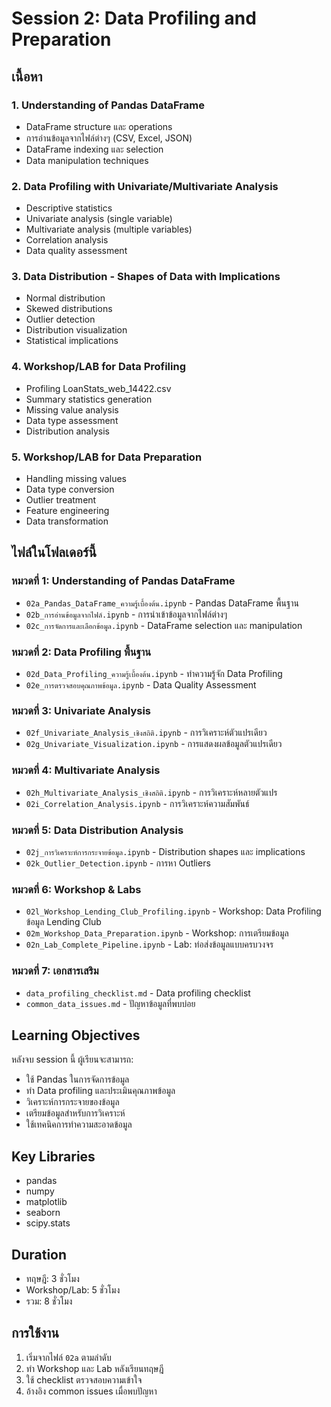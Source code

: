 # Session 2: Data Profiling and Preparation

## เนื้อหา
### 1. Understanding of Pandas DataFrame
- DataFrame structure และ operations
- การอ่านข้อมูลจากไฟล์ต่างๆ (CSV, Excel, JSON)
- DataFrame indexing และ selection
- Data manipulation techniques

### 2. Data Profiling with Univariate/Multivariate Analysis
- Descriptive statistics
- Univariate analysis (single variable)
- Multivariate analysis (multiple variables)
- Correlation analysis
- Data quality assessment

### 3. Data Distribution - Shapes of Data with Implications
- Normal distribution
- Skewed distributions
- Outlier detection
- Distribution visualization
- Statistical implications

### 4. Workshop/LAB for Data Profiling
- Profiling LoanStats_web_14422.csv
- Summary statistics generation
- Missing value analysis
- Data type assessment
- Distribution analysis

### 5. Workshop/LAB for Data Preparation
- Handling missing values
- Data type conversion
- Outlier treatment
- Feature engineering
- Data transformation

## ไฟล์ในโฟลเดอร์นี้
### หมวดที่ 1: Understanding of Pandas DataFrame
- `02a_Pandas_DataFrame_ความรู้เบื้องต้น.ipynb` - Pandas DataFrame พื้นฐาน
- `02b_การอ่านข้อมูลจากไฟล์.ipynb` - การนำเข้าข้อมูลจากไฟล์ต่างๆ
- `02c_การจัดการและเลือกข้อมูล.ipynb` - DataFrame selection และ manipulation

### หมวดที่ 2: Data Profiling พื้นฐาน
- `02d_Data_Profiling_ความรู้เบื้องต้น.ipynb` - ทำความรู้จัก Data Profiling
- `02e_การตรวจสอบคุณภาพข้อมูล.ipynb` - Data Quality Assessment

### หมวดที่ 3: Univariate Analysis
- `02f_Univariate_Analysis_เชิงสถิติ.ipynb` - การวิเคราะห์ตัวแปรเดียว
- `02g_Univariate_Visualization.ipynb` - การแสดงผลข้อมูลตัวแปรเดียว

### หมวดที่ 4: Multivariate Analysis
- `02h_Multivariate_Analysis_เชิงสถิติ.ipynb` - การวิเคราะห์หลายตัวแปร
- `02i_Correlation_Analysis.ipynb` - การวิเคราะห์ความสัมพันธ์

### หมวดที่ 5: Data Distribution Analysis
- `02j_การวิเคราะห์การกระจายข้อมูล.ipynb` - Distribution shapes และ implications
- `02k_Outlier_Detection.ipynb` - การหา Outliers

### หมวดที่ 6: Workshop & Labs
- `02l_Workshop_Lending_Club_Profiling.ipynb` - Workshop: Data Profiling ข้อมูล Lending Club
- `02m_Workshop_Data_Preparation.ipynb` - Workshop: การเตรียมข้อมูล
- `02n_Lab_Complete_Pipeline.ipynb` - Lab: ท่อส่งข้อมูลแบบครบวงจร

### หมวดที่ 7: เอกสารเสริม
- `data_profiling_checklist.md` - Data profiling checklist
- `common_data_issues.md` - ปัญหาข้อมูลที่พบบ่อย

## Learning Objectives
หลังจบ session นี้ ผู้เรียนจะสามารถ:
- ใช้ Pandas ในการจัดการข้อมูล
- ทำ Data profiling และประเมินคุณภาพข้อมูล
- วิเคราะห์การกระจายของข้อมูล
- เตรียมข้อมูลสำหรับการวิเคราะห์
- ใช้เทคนิคการทำความสะอาดข้อมูล

## Key Libraries
- pandas
- numpy
- matplotlib
- seaborn
- scipy.stats

## Duration
- ทฤษฎี: 3 ชั่วโมง
- Workshop/Lab: 5 ชั่วโมง
- รวม: 8 ชั่วโมง

## การใช้งาน
1. เริ่มจากไฟล์ `02a` ตามลำดับ
2. ทำ Workshop และ Lab หลังเรียนทฤษฎี
3. ใช้ checklist ตรวจสอบความเข้าใจ
4. อ้างอิง common issues เมื่อพบปัญหา
